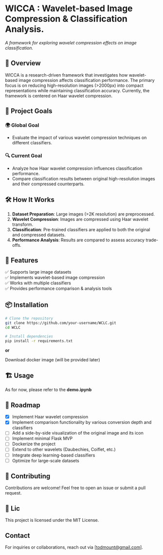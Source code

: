 # WICCA : Wavelet-based Image Compression & Classification Analysis.
*A framework for exploring wavelet compression effects on image classification.*

## 📌 Overview
WICCA is a research-driven framework that investigates how wavelet-based image compression affects classification performance. The primary focus is on reducing high-resolution images (>2000px) into compact representations while maintaining classification accuracy. Currently, the framework is centered on Haar wavelet compression.

## 🎯 Project Goals
### 🌍 Global Goal
- Evaluate the impact of various wavelet compression techniques on different classifiers.

### 🔍 Current Goal
- Analyze how Haar wavelet compression influences classification performance.
- Compare classification results between original high-resolution images and their compressed counterparts.

## 🛠 How It Works
1. **Dataset Preparation**: Large images (>2K resolution) are preprocessed.
2. **Wavelet Compression**: Images are compressed using Haar wavelet transform.
3. **Classification**: Pre-trained classifiers are applied to both the original and compressed datasets.
4. **Performance Analysis**: Results are compared to assess accuracy trade-offs.

## 🚀 Features
✅ Supports large image datasets  
✅ Implements wavelet-based image compression  
✅ Works with multiple classifiers  
✅ Provides performance comparison & analysis tools  

## 📦 Installation
```bash
# Clone the repository
git clone https://github.com/your-username/WCLC.git
cd WCLC

# Install dependencies
pip install -r requirements.txt
```

**or**   

Download docker image (will be provided later)

## 🏗 Usage
As for now, please refer to the **demo.ipynb**

## 🔄 Roadmap
- [x] Implement Haar wavelet compression
- [x] Implement comparison functionality by various conversion depth and classifiers
- [ ] Add a side-by-side visualization of the original image and its icon
- [ ] Implement minimal Flask MVP
- [ ] Dockerize the project
- [ ] Extend to other wavelets (Daubechies, Coiflet, etc.)
- [ ] Integrate deep learning-based classifiers
- [ ] Optimize for large-scale datasets

## 🤝 Contributing
Contributions are welcome! Feel free to open an issue or submit a pull request.

## 📜 Lic
This project is licensed under the MIT License.

## Contact
For inquiries or collaborations, reach out via [todmount@gmail.com].
